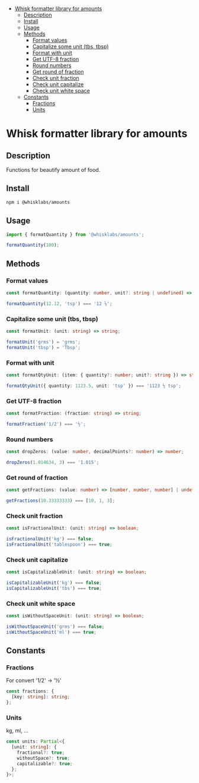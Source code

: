 <!-- TOC -->

- [Whisk formatter library for amounts](#whisk-formatter-library-for-amounts)
  - [Description](#description)
  - [Install](#install)
  - [Usage](#usage)
  - [Methods](#methods)
    - [Format values](#format-values)
    - [Capitalize some unit (tbs, tbsp)](#capitalize-some-unit-tbs-tbsp)
    - [Format with unit](#format-with-unit)
    - [Get UTF-8 fraction](#get-utf-8-fraction)
    - [Round numbers](#round-numbers)
    - [Get round of fraction](#get-round-of-fraction)
    - [Check unit fraction](#check-unit-fraction)
    - [Check unit capitalize](#check-unit-capitalize)
    - [Check unit white space](#check-unit-white-space)
  - [Constants](#constants)
    - [Fractions](#fractions)
    - [Units](#units)

<!-- /TOC -->

<!-- https://marketplace.visualstudio.com/items?itemName=xavierguarch.auto-markdown-toc -->

# Whisk formatter library for amounts

## Description

Functions for beautify amount of food.

## Install

```bash
npm i @whisklabs/amounts
```

## Usage

```ts
import { formatQuantity } from '@whisklabs/amounts';

formatQuantity(100);
```

## Methods

### Format values

```ts
const formatQuantity: (quantity: number, unit?: string | undefined) => string;

formatQuantity(12.12, 'tsp') === '12 ⅛';
```

### Capitalize some unit (tbs, tbsp)

```ts
const formatUnit: (unit: string) => string;

formatUnit('grms') = 'grms';
formatUnit('tbsp') = 'Tbsp';
```

### Format with unit

```ts
const formatQtyUnit: (item: { quantity?: number; unit?: string }) => string;

formatQtyUnit({ quantity: 1123.5, unit: 'tsp' }) === '1123 ½ tsp';
```

### Get UTF-8 fraction

```ts
const formatFraction: (fraction: string) => string;

formatFraction('1/2') === '½';
```

### Round numbers

```ts
const dropZeros: (value: number, decimalPoints?: number) => number;

dropZeros(1.014634, 3) === '1.015';
```

### Get round of fraction

```ts
const getFractions: (value: number) => [number, number, number] | undefined;

getFractions(10.33333333) === [10, 1, 3];
```

### Check unit fraction

```ts
const isFractionalUnit: (unit: string) => boolean;

isFractionalUnit('kg') === false;
isFractionalUnit('tablespoon') === true;
```

### Check unit capitalize

```ts
const isCapitalizableUnit: (unit: string) => boolean;

isCapitalizableUnit('kg') === false;
isCapitalizableUnit('tbs') === true;
```

### Check unit white space

```ts
const isWithoutSpaceUnit: (unit: string) => boolean;

isWithoutSpaceUnit('grms') === false;
isWithoutSpaceUnit('ml') === true;
```

## Constants

### Fractions

For convert '1/2' -> '½'

```ts
const fractions: {
  [key: string]: string;
};
```

### Units

kg, ml, ...

```ts
const units: Partial<{
  [unit: string]: {
    fractional?: true;
    withoutSpace?: true;
    capitalizable?: true;
  };
}>;
```
